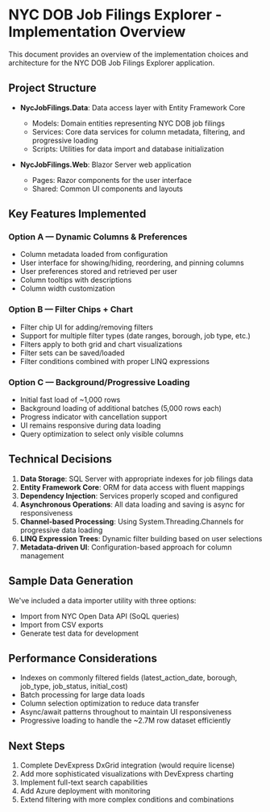 # NYC DOB Job Filings Explorer - Implementation Overview

This document provides an overview of the implementation choices and architecture for the NYC DOB Job Filings Explorer application.

## Project Structure

- **NycJobFilings.Data**: Data access layer with Entity Framework Core
  - Models: Domain entities representing NYC DOB job filings
  - Services: Core data services for column metadata, filtering, and progressive loading
  - Scripts: Utilities for data import and database initialization

- **NycJobFilings.Web**: Blazor Server web application
  - Pages: Razor components for the user interface
  - Shared: Common UI components and layouts

## Key Features Implemented

### Option A — Dynamic Columns & Preferences
- Column metadata loaded from configuration
- User interface for showing/hiding, reordering, and pinning columns
- User preferences stored and retrieved per user
- Column tooltips with descriptions
- Column width customization

### Option B — Filter Chips + Chart
- Filter chip UI for adding/removing filters
- Support for multiple filter types (date ranges, borough, job type, etc.)
- Filters apply to both grid and chart visualizations
- Filter sets can be saved/loaded
- Filter conditions combined with proper LINQ expressions

### Option C — Background/Progressive Loading
- Initial fast load of ~1,000 rows
- Background loading of additional batches (5,000 rows each)
- Progress indicator with cancellation support
- UI remains responsive during data loading
- Query optimization to select only visible columns

## Technical Decisions

1. **Data Storage**: SQL Server with appropriate indexes for job filings data
2. **Entity Framework Core**: ORM for data access with fluent mappings
3. **Dependency Injection**: Services properly scoped and configured
4. **Asynchronous Operations**: All data loading and saving is async for responsiveness
5. **Channel-based Processing**: Using System.Threading.Channels for progressive data loading
6. **LINQ Expression Trees**: Dynamic filter building based on user selections
7. **Metadata-driven UI**: Configuration-based approach for column management

## Sample Data Generation

We've included a data importer utility with three options:
- Import from NYC Open Data API (SoQL queries)
- Import from CSV exports
- Generate test data for development

## Performance Considerations

- Indexes on commonly filtered fields (latest_action_date, borough, job_type, job_status, initial_cost)
- Batch processing for large data loads
- Column selection optimization to reduce data transfer
- Async/await patterns throughout to maintain UI responsiveness
- Progressive loading to handle the ~2.7M row dataset efficiently

## Next Steps

1. Complete DevExpress DxGrid integration (would require license)
2. Add more sophisticated visualizations with DevExpress charting
3. Implement full-text search capabilities
4. Add Azure deployment with monitoring
5. Extend filtering with more complex conditions and combinations
